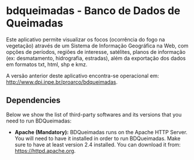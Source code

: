 # bdqueimadas - Banco de Dados de Queimadas

Este aplicativo permite visualizar os focos (ocorrência do fogo na vegetação) através de um Sistema de Informação Geográfica na Web, com opções de períodos, regiões de interesse, satélites, planos de informação (ex: desmatamento, hidrografia, estradas), além da exportação dos dados em formatos txt, html, shp e kmz.

A versão anterior deste aplicativo encontra-se operacional em: http://www.dpi.inpe.br/proarco/bdqueimadas.

## Dependencies

Below we show the list of third-party softwares and its versions that you need to run BDQueimadas:

- **Apache (Mandatory):** BDQueimadas runs on the Apache HTTP Server. You will need to have it installed in order to run BDQueimadas. Make sure to have at least version 2.4 installed. You can download it from: https://httpd.apache.org.
